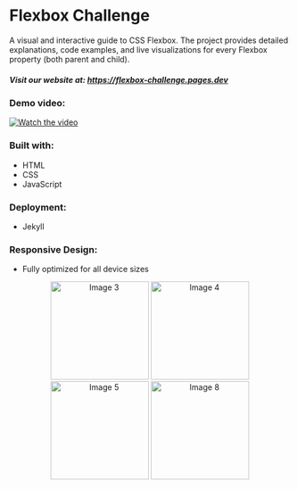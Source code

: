 # Flexbox Challenge

A visual and interactive guide to CSS Flexbox. The project provides detailed explanations, code examples, and live visualizations for every Flexbox property (both parent and child).

##### Visit our website at: https://flexbox-challenge.pages.dev

### Demo video:
[![Watch the video](https://img.youtube.com/vi/RDATsh-SHCE/maxresdefault.jpg)](https://www.youtube.com/watch?v=RDATsh-SHCE)

### Built with:
- HTML
- CSS
- JavaScript

### Deployment:
- Jekyll

### Responsive Design:
- Fully optimized for all device sizes

<p align="center">
  <img src="https://res.cloudinary.com/deztgvefu/image/upload/v1738771040/flexbox-challenege/IMG_5789_mykgdy.png" alt="Image 3" width="176">
  <img src="https://res.cloudinary.com/deztgvefu/image/upload/v1738771039/flexbox-challenege/IMG_5790_eequdd.png" alt="Image 4" width="176">
  <img src="https://res.cloudinary.com/deztgvefu/image/upload/v1738771039/flexbox-challenege/IMG_5791_dib1aw.png" alt="Image 5" width="176">
  <img src="https://res.cloudinary.com/deztgvefu/image/upload/v1738771039/flexbox-challenege/IMG_5792_bkhuvk.png" alt="Image 8" width="176">
</p>


